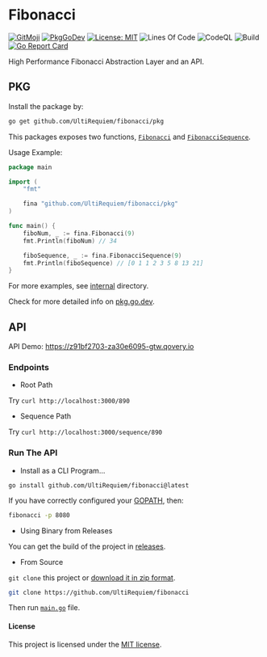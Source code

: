 # Fibonacci

[![GitMoji](https://img.shields.io/badge/Gitmoji-%F0%9F%8E%A8%20-FFDD67.svg)](https://gitmoji.dev)
[![PkgGoDev](https://pkg.go.dev/badge/github.com/UltiRequiem/fibonacci)](https://pkg.go.dev/github.com/UltiRequiem/fibonacci)
[![License: MIT](https://img.shields.io/badge/License-MIT-blue.svg)](https://opensource.org/licenses/MIT)
![Lines Of Code](https://img.shields.io/tokei/lines/github.com/UltiRequiem/fibonacci?color=blue&label=Total%20Lines)
![CodeQL](https://github.com/UltiRequiem/fibonacci/workflows/CodeQL/badge.svg)
![Build](https://github.com/UltiRequiem/fibonacci/workflows/Build/badge.svg)
[![Go Report Card](https://goreportcard.com/badge/github.com/UltiRequiem/fibonacci)](https://goreportcard.com/report/github.com/UltiRequiem/fibonnaci)

High Performance Fibonacci Abstraction Layer and an API.

## PKG

Install the package by:

```bash
go get github.com/UltiRequiem/fibonacci/pkg
```

This packages exposes two functions, [`Fibonacci`](https://github.com/UltiRequiem/fibonacci/blob/main/pkg/root.go#L8) and [`FibonacciSequence`](https://github.com/UltiRequiem/fibonacci/blob/main/pkg/root.go#L34).

Usage Example:

```go
package main

import (
	"fmt"

	fina "github.com/UltiRequiem/fibonacci/pkg"
)

func main() {
	fiboNum, _ := fina.Fibonacci(9)
	fmt.Println(fiboNum) // 34

	fiboSequence, _ := fina.FibonacciSequence(9)
	fmt.Println(fiboSequence) // [0 1 1 2 3 5 8 13 21]
}
```

For more examples, see [internal](./internal/) directory.

Check for more detailed info on [pkg.go.dev](https://pkg.go.dev/github.com/UltiRequiem/fibonacci/pkg).

## API

API Demo: https://z91bf2703-za30e6095-gtw.qovery.io

### Endpoints

- Root Path

Try `curl http://localhost:3000/890`

- Sequence Path

Try `curl http://localhost:3000/sequence/890`

### Run The API

- Install as a CLI Program...

```
go install github.com/UltiRequiem/fibonacci@latest
```

If you have correctly configured your [GOPATH](https://golang.org/doc/gopath_code#GOPATH), then:

```bash
fibonacci -p 8080
```

- Using Binary from Releases

You can get the build of the project in [releases](https://github.com/UltiRequiem/fibonacci/releases/latest).

- From Source

`git clone` this project or [download it in zip format](https://github.com/UltiRequiem/fibonacci/archive/refs/heads/main.zip).

```bash
git clone https://github.com/UltiRequiem/fibonacci
```

Then run [`main.go`](./main.go) file.

#### License

This project is licensed under the [MIT license](./LICENSE.md).
